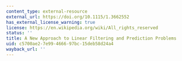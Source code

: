 ```yaml
---
content_type: external-resource
external_url: https://doi.org/10.1115/1.3662552
has_external_license_warning: true
license: https://en.wikipedia.org/wiki/All_rights_reserved
status: ''
title: A New Approach to Linear Filtering and Prediction Problems
uid: c5700ae2-7e99-4666-97bc-15deb58d24a4
wayback_url: ''
---
```


